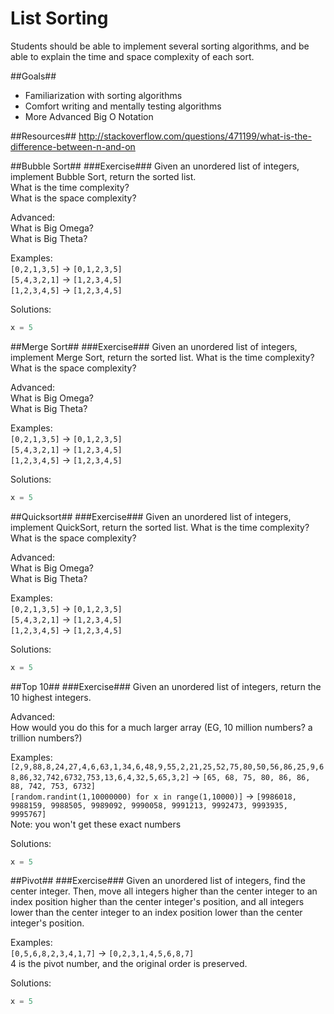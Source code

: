 List Sorting
==============
Students should be able to implement several sorting algorithms, and be able to explain the time and space complexity of each sort.  

##Goals##

* Familiarization with sorting algorithms
* Comfort writing and mentally testing algorithms
* More Advanced Big O Notation

##Resources##
http://stackoverflow.com/questions/471199/what-is-the-difference-between-n-and-on  

##Bubble Sort##
###Exercise###
Given an unordered list of integers, implement Bubble Sort, return the sorted list.  
What is the time complexity?  
What is the space complexity?  

Advanced:  
What is Big Omega?  
What is Big Theta?  

Examples:  
`[0,2,1,3,5]` -> `[0,1,2,3,5]`  
`[5,4,3,2,1]` -> `[1,2,3,4,5]`  
`[1,2,3,4,5]` -> `[1,2,3,4,5]`  


Solutions:  
```python
x = 5
```

##Merge Sort##
###Exercise###
Given an unordered list of integers, implement Merge Sort, return the sorted list.
What is the time complexity?  
What is the space complexity?  

Advanced:  
What is Big Omega?  
What is Big Theta?  


Examples:  
`[0,2,1,3,5]` -> `[0,1,2,3,5]`  
`[5,4,3,2,1]` -> `[1,2,3,4,5]`  
`[1,2,3,4,5]` -> `[1,2,3,4,5]`  

Solutions:  
```python
x = 5
```

##Quicksort##
###Exercise###
Given an unordered list of integers, implement QuickSort, return the sorted list.
What is the time complexity?  
What is the space complexity?  

Advanced:  
What is Big Omega?  
What is Big Theta?  

Examples:  
`[0,2,1,3,5]` -> `[0,1,2,3,5]`  
`[5,4,3,2,1]` -> `[1,2,3,4,5]`  
`[1,2,3,4,5]` -> `[1,2,3,4,5]`  

Solutions:  
```python
x = 5
```

##Top 10##
###Exercise###
Given an unordered list of integers, return the 10 highest integers.

Advanced:  
How would you do this for a much larger array (EG, 10 million numbers? a trillion numbers?)


Examples:  
`[2,9,88,8,24,27,4,6,63,1,34,6,48,9,55,2,21,25,52,75,80,50,56,86,25,9,68,86,32,742,6732,753,13,6,4,32,5,65,3,2]` 
-> `[65, 68, 75, 80, 86, 86, 88, 742, 753, 6732]`  
`[random.randint(1,10000000) for x in range(1,10000)]` -> `[9986018, 9988159, 9988505, 9989092, 9990058, 9991213, 9992473, 9993935, 9995767]`  
Note: you won't get these exact numbers  

Solutions:  
```python
x = 5
```

##Pivot##
###Exercise###
Given an unordered list of integers, find the center integer. Then, move all integers higher than the center integer to an index position higher than the center integer's position, and all integers lower than the center integer to an index position lower than the center integer's position.


Examples:  
`[0,5,6,8,2,3,4,1,7]` -> `[0,2,3,1,4,5,6,8,7]`  
4 is the pivot number, and the original order is preserved.


Solutions:  
```python
x = 5
```
